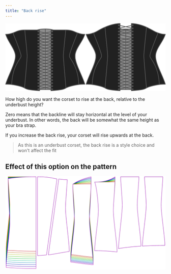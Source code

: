 ```yaml
---
title: "Back rise"
---
```


![The back rise option on Cathrin](./backrise.svg)

How high do you want the corset to rise at the back, relative to the underbust height?

Zero means that the backline will stay horizontal at the level of your underbust. In other words, the back will be somewhat the same height as your bra strap.

If you increase the back rise, your corset will rise upwards at the back.

> As this is an underbust corset, the back rise is a style choice and won't affect the fit

## Effect of this option on the pattern

![This image shows the effect of this option by superimposing several variants that have a different value for this option](cathrin_backrise_sample.svg "Effect of this option on the pattern")
